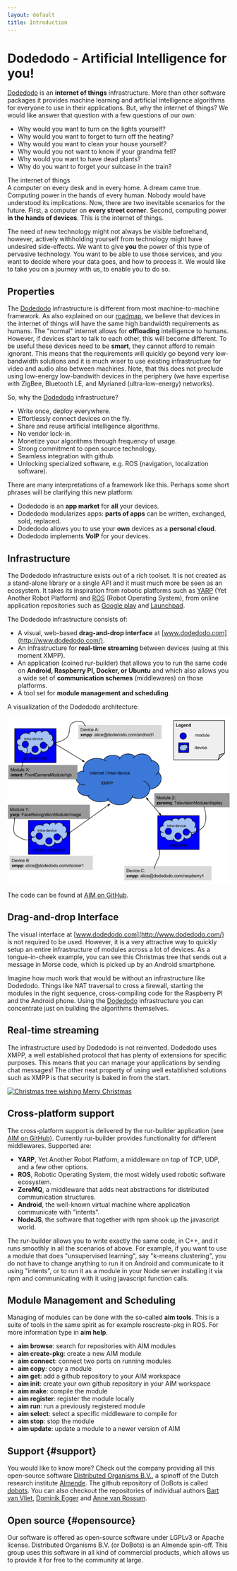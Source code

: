 ```yaml
---
layout: default
title: Introduction
---
```


# Dodedodo - Artificial Intelligence for you!

[Dodedodo](http://www.dodedodo.com/) is an **internet of things** infrastructure. More than other software packages it provides machine learning and artificial intelligence algorithms for everyone to use in their applications. But, why the internet of things? We would like answer that question with a few questions of our own:

* Why would you want to turn on the lights yourself?
* Why would you want to forget to turn off the heating?
* Why would you want to clean your house yourself?
* Why would you not want to know if your grandma fell?
* Why would you want to have dead plants?
* Why do you want to forget your suitcase in the train?

<div class="highlight">
<span>The internet of things</span><br>
A computer on every desk and in every home. A dream came true. Computing power in the hands of every human. Nobody would have understood its implications. Now, there are two inevitable scenarios for the future. First, a computer on <strong>every street corner</strong>. Second, computing power <strong>in the hands of devices</strong>. This is the internet of things.
</div>

The need of new technology might not always be visible beforehand, however, actively withholding yourself from technology might have undesired side-effects. We want to give **you** the power of this type of pervasive technology. You want to be able to use those services, and you want to decide where your data goes, and how to process it. We would like to take you on a journey with us, to enable you to do so.

## Properties

The [Dodedodo](http://www.dodedodo.com/) infrastructure is different from most machine-to-machine framework. As also explained on our [roadmap](roadmap.html), we believe that devices in the internet of things will have the same high bandwidth requirements as humans. The \"normal\" internet allows for **offloading** intelligence to humans. However, if devices start to talk to each other, this will become different. To be useful these devices need to be **smart**, they cannot afford to remain ignorant. This means that the requirements will quickly go beyond very low-bandwidth solutions and it is much wiser to use existing infrastructure for video and audio also between machines. Note, that this does not preclude using low-energy low-bandwith devices in the periphery (we have expertise with ZigBee, Bluetooth LE, and Myrianed (ultra-low-energy) networks). 

So, why the [Dodedodo](http://www.dodedodo.com/) infrastructure?

* Write once, deploy everywhere.
* Effortlessly connect devices on the fly.
* Share and reuse artificial intelligence algorithms.
* No vendor lock-in.
* Monetize your algorithms through frequency of usage.
* Strong commitment to open source technology.
* Seamless integration with github.
* Unlocking specialized software, e.g. ROS (navigation, localization software).

There are many interpretations of a framework like this. Perhaps some short phrases will be clarifying this new platform:

* Dodedodo is an **app market** for **all** your devices. 
* Dodedodo modularizes apps: **parts of apps** can be written, exchanged, sold, replaced.
* Dodedodo allows you to use your **own** devices as a **personal cloud**.
* Dodedodo implements **VoIP** for your devices.

## Infrastructure

The Dodedodo infrastructure exists out of a rich toolset. It is not created as a stand-alone library or a single API and it must much more be seen as an ecosystem. It takes its inspiration from robotic platforms such as [YARP](http://eris.liralab.it/yarp) (Yet Another Robot Platform) and [ROS](http://www.ros.org) (Robot Operating System), from online application repositories such as [Google play](https://play.google.com) and [Launchpad](https://launchpad.net/~dobots/+archive/ppa).

The Dodedodo infrastructure consists of:

* A visual, web-based **drag-and-drop interface** at [www.dodedodo.com](http://www.dodedodo.com/).
* An infrastructure for **real-time streaming** between devices (using at this moment XMPP).
* An application (coined rur-builder) that allows you to run the same code on **Android, Raspberry PI, Docker, or Ubuntu** and which also allows you a wide set of **communication schemes** (middlewares) on those platforms.
* A tool set for **module management and scheduling**. 

A visualization of the Dodedodo architecture:

![Visualization of Dodedodo architecture](img/dodedodo_architecture.png "Visualization of Dodedodo architecture")

The code can be found at [AIM on GitHub](https://github.com/dobots/aim).

## Drag-and-drop Interface

The visual interface at [www.dodedodo.com](http://www.dodedodo.com/) is not required to be used. However, it is a very attractive way to quickly setup an entire infrastructure of modules across a lot of devices. As a tongue-in-cheek example, you can see this Christmas tree that sends out a message in Morse code, which is picked up by an Android smartphone.

Imagine how much work that would be without an infrastructure like Dodedodo. Things like NAT traversal to cross a firewall, starting the modules in the right sequence, cross-compiling code for the Raspberry PI and the Android phone. Using the [Dodedodo](http://www.dodedodo.com/) infrastructure you can concentrate just on building the algorithms themselves.

## Real-time streaming

The infrastructure used by Dodedodo is not reinvented. Dodedodo uses XMPP, a well established protocol that has plenty of extensions for specific purposes. This means that you can manage your applications by sending chat messages! The other neat property of using well established solutions such as XMPP is that security is baked in from the start.

[![Christmas tree wishing Merry Christmas](http://img.youtube.com/vi/6qtAuwOP9bs/0.jpg)](http://www.youtube.com/watch?v=6qtAuwOP9bs)

## Cross-platform support

The cross-platform support is delivered by the rur-builder application (see [AIM on GitHub](https://github.com/dobots/aim)). Currently rur-builder provides functionality for different middlewares. Supported are:

* **YARP**, Yet Another Robot Platform, a middleware on top of TCP, UDP, and a few other options.
* **ROS**, Robotic Operating System, the most widely used robotic software ecosystem.
* **ZeroMQ**, a middleware that adds neat abstractions for distributed communication structures.
* **Android**, the well-known virtual machine where application communicate with \"intents\".
* **NodeJS**, the software that together with npm shook up the javascript world.

The rur-builder allows you to write exactly the same code, in C++, and it runs smoothly in all the scenarios of above. For example, if you want to use a module that does \"unsupervised learning\", say \"k-means clustering\", you do not have to change anything to run it on Android and communicate to it using \"intents\", or to run it as a module in your Node server installing it via npm and communicating with it using javascript function calls.

## Module Management and Scheduling

Managing of modules can be done with the so-called **aim tools**. This is a suite of tools in the same spirit as for example roscreate-pkg in ROS. For more information type in **aim help**.

* **aim browse**: search for repositories with AIM modules
* **aim create-pkg**: create a new AIM module
* **aim connect**: connect two ports on running modules
* **aim copy**: copy a module
* **aim get**: add a github repository to your AIM workspace
* **aim init**: create your own github repository in your AIM workspace
* **aim make**: compile the module
* **aim register**: register the module locally
* **aim run**: run a previously registered module
* **aim select**: select a specific middleware to compile for
* **aim stop**: stop the module
* **aim update**: update a module to a newer version of AIM

## Support {#support}

You would like to know more? Check out the company providing all this open-source software [Distributed Organisms B.V.](http://www.dobots.nl), a spinoff of the Dutch research institute [Almende](http://www.almende.com). The github repository of DoBots is called [dobots](https://github.com/dobots). You can also checkout the repositories of individual authors [Bart van Vliet](https://github.com/vliedel), [Dominik Egger](https://github.com/eggerdo) and [Anne van Rossum](https://github.com/mrquincle).

## Open source {#opensource}

Our software is offered as open-source software under LGPLv3 or Apache license. Distributed Organisms B.V. (or DoBots) is an Almende spin-off. This group uses this software in all kind of commercial products, which allows us to provide it for free to the community at large.

